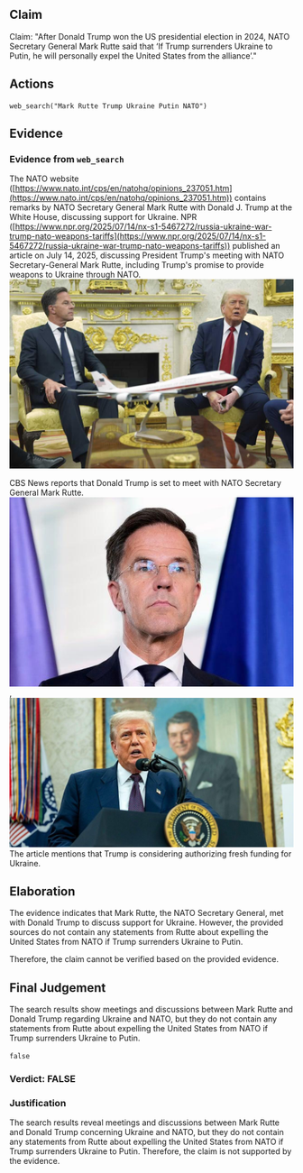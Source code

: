 ## Claim
Claim: "After Donald Trump won the US presidential election in 2024, NATO Secretary General Mark Rutte said that ‘If Trump surrenders Ukraine to Putin, he will personally expel the United States from the alliance’."

## Actions
```
web_search("Mark Rutte Trump Ukraine Putin NATO")
```

## Evidence
### Evidence from `web_search`
The NATO website ([https://www.nato.int/cps/en/natohq/opinions_237051.htm](https://www.nato.int/cps/en/natohq/opinions_237051.htm)) contains remarks by NATO Secretary General Mark Rutte with Donald J. Trump at the White House, discussing support for Ukraine. NPR ([https://www.npr.org/2025/07/14/nx-s1-5467272/russia-ukraine-war-trump-nato-weapons-tariffs](https://www.npr.org/2025/07/14/nx-s1-5467272/russia-ukraine-war-trump-nato-weapons-tariffs)) published an article on July 14, 2025, discussing President Trump's meeting with NATO Secretary-General Mark Rutte, including Trump's promise to provide weapons to Ukraine through NATO. ![image 1883](media/2025-08-07_19-17-1754594256-886526.jpg)

CBS News reports that Donald Trump is set to meet with NATO Secretary General Mark Rutte. ![image 1889](media/2025-08-07_19-17-1754594277-341658.jpg), ![image 1893](media/2025-08-07_19-17-1754594279-939374.jpg) The article mentions that Trump is considering authorizing fresh funding for Ukraine.


## Elaboration
The evidence indicates that Mark Rutte, the NATO Secretary General, met with Donald Trump to discuss support for Ukraine. However, the provided sources do not contain any statements from Rutte about expelling the United States from NATO if Trump surrenders Ukraine to Putin.

Therefore, the claim cannot be verified based on the provided evidence.


## Final Judgement
The search results show meetings and discussions between Mark Rutte and Donald Trump regarding Ukraine and NATO, but they do not contain any statements from Rutte about expelling the United States from NATO if Trump surrenders Ukraine to Putin.

`false`

### Verdict: FALSE

### Justification
The search results reveal meetings and discussions between Mark Rutte and Donald Trump concerning Ukraine and NATO, but they do not contain any statements from Rutte about expelling the United States from NATO if Trump surrenders Ukraine to Putin. Therefore, the claim is not supported by the evidence.
